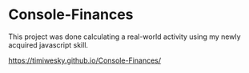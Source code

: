 # Console-Finances

This project was done calculating a real-world activity using my newly acquired javascript skill.


https://timiwesky.github.io/Console-Finances/